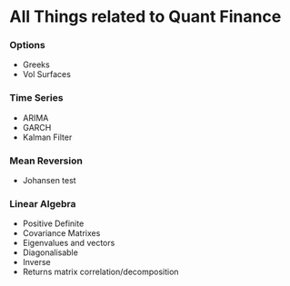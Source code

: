 # All Things related to Quant Finance

### Options
- Greeks
- Vol Surfaces

### Time Series
- ARIMA
- GARCH
- Kalman Filter

### Mean Reversion
- Johansen test

### Linear Algebra
- Positive Definite
- Covariance Matrixes
- Eigenvalues and vectors
- Diagonalisable
- Inverse
- Returns matrix correlation/decomposition